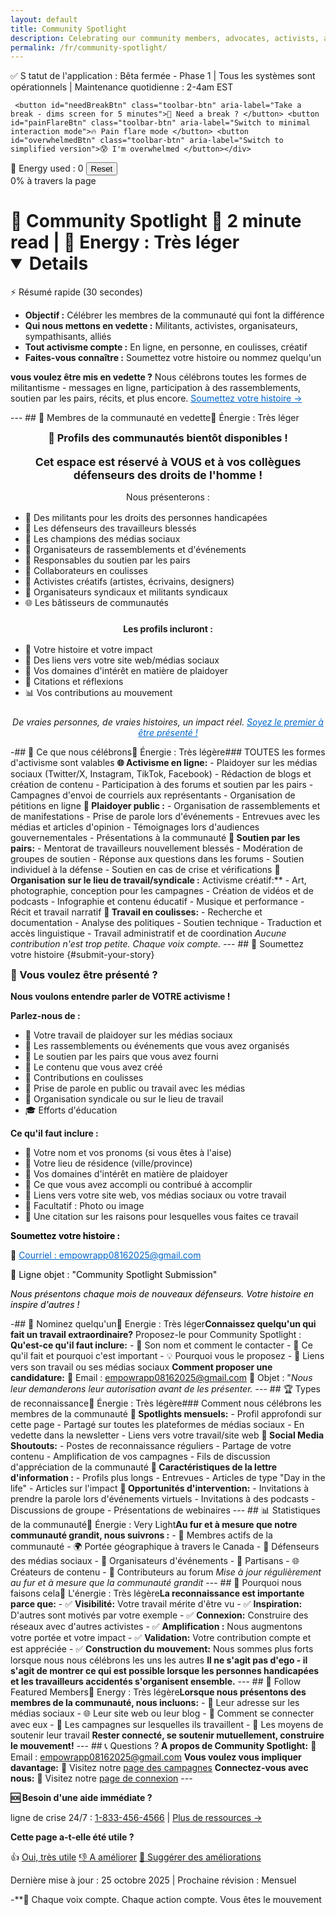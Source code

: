 ```yaml
---
layout: default
title: Community Spotlight
description: Celebrating our community members, advocates, activists, and allies making a difference for disability rights and injured workers across Canada.
permalink: /fr/community-spotlight/
---
```


<div class="status-banner" role="status" aria-live="polite">
  ✅ <span class="status-indicator">S</span> tatut de l'application : Bêta fermée - Phase 1 | Tous les systèmes sont opérationnels | Maintenance quotidienne : 2-4am EST</div>

<!-- Innovative Accessibility Controls -->
<div class="accessibility-toolbar" role="toolbar" aria-label="Page accessibility controls">
  <div class="toolbar-section">
    
     <button id="needBreakBtn" class="toolbar-btn" aria-label="Take a break - dims screen for 5 minutes">💙 Need a break ? </button> <button id="painFlareBtn" class="toolbar-btn" aria-label="Switch to minimal interaction mode">🔥 Pain flare mode </button> <button id="overwhelmedBtn" class="toolbar-btn" aria-label="Switch to simplified version">😰 I'm overwhelmed </button></div>
  <div class="toolbar-section spoon-counter">
   <span class="spoon-label">🥄 Energy used :</span> <span id="spoonCount" class="spoon-count" aria-live="polite">0</span> <button id="resetSpoons" class="toolbar-btn-small" aria-label="Reset energy counter">Reset</button></div>
</div>

<!-- Progress indicator -->
<div class="page-progress-container" role="progressbar" aria-label="Page reading progress">
 <div class="page-progress-bar" id="pageProgressBar"></div>
 <span class="page-progress-text" id="pageProgressText">0% à travers la page</span></div>

# 🌟 Community Spotlight 📖 **2 minute read** | 🔋 **Energy : Très léger**<details class="tldr-box" open>
  <summary>⚡ Résumé rapide (30 secondes)</summary>
  <ul>
    <li><strong>Objectif :</strong> Célébrer les membres de la communauté qui font la différence</li>
    <li><strong>Qui nous mettons en vedette :</strong> Militants, activistes, organisateurs, sympathisants, alliés</li>
    <li><strong>Tout activisme compte :</strong> En ligne, en personne, en coulisses, créatif</li>
    <li><strong>Faites-vous connaître :</strong> Soumettez votre histoire ou nommez quelqu'un</li>
  </ul>
</details>

<div class="warning-box">
 <strong>vous voulez être mis en vedette ?</strong> Nous célébrons toutes les formes de militantisme - messages en ligne, participation à des rassemblements, soutien par les pairs, récits, et plus encore. <a href="#submit-your-story" style="color: #0066cc;">Soumettez votre histoire →</a></div>

--- ## 🎉 Membres de la communauté en vedette<span class="energy-cost" data-energy="1" aria-label="Energy cost: very light">🔋 Énergie : Très léger</span><div class="success-box" style="text-align: center;">
  <h3 style="margin-top: 0;">🌟 Profils des communautés bientôt disponibles !</h3>
  <p style="font-size: 1.1rem; margin-bottom: 1rem;"><strong>Cet espace est réservé à VOUS et à vos collègues défenseurs des droits de l'homme !</strong></p>
  <p>Nous présenterons :</p>
  <ul style="text-align: left; max-width: 600px; margin: 1rem auto;">
    <li>🎤 Des militants pour les droits des personnes handicapées</li>
    <li>💪 Les défenseurs des travailleurs blessés</li>
    <li>📱 Les champions des médias sociaux</li>
    <li>📣 Organisateurs de rassemblements et d'événements</li>
    <li>🤝 Responsables du soutien par les pairs</li>
    <li>💙 Collaborateurs en coulisses</li>
    <li>🎨 Activistes créatifs (artistes, écrivains, designers)</li>
    <li>👥 Organisateurs syndicaux et militants syndicaux</li>
    <li>🌐 Les bâtisseurs de communautés</li>
  </ul>
  <p style="margin-top: 1.5rem;"><strong>Les profils incluront :</strong></p>
  <ul style="text-align: left; max-width: 600px; margin: 1rem auto;">
    <li>📖 Votre histoire et votre impact</li>
    <li>🔗 Des liens vers votre site web/médias sociaux</li>
    <li>🎯 Vos domaines d'intérêt en matière de plaidoyer</li>
    <li>💬 Citations et réflexions</li>
    <li>📊 Vos contributions au mouvement</li>
  </ul>
  <p style="margin-top: 1.5rem;"><em>De vraies personnes, de vraies histoires, un impact réel. <a href="#submit-your-story" style="color: #0066cc;">Soyez le premier à être présenté !</a></em></p>
</div>

-## 📱 Ce que nous célébrons<span class="energy-cost" data-energy="1" aria-label="Energy cost: very light">🔋 Énergie : Très légère</span>### TOUTES les formes d'activisme sont valables **🌐 Activisme en ligne:** - Plaidoyer sur les médias sociaux (Twitter/X, Instagram, TikTok, Facebook) - Rédaction de blogs et création de contenu - Participation à des forums et soutien par les pairs - Campagnes d'envoi de courriels aux représentants - Organisation de pétitions en ligne **📣 Plaidoyer public :** - Organisation de rassemblements et de manifestations - Prise de parole lors d'événements - Entrevues avec les médias et articles d'opinion - Témoignages lors d'audiences gouvernementales - Présentations à la communauté **🤝 Soutien par les pairs:** - Mentorat de travailleurs nouvellement blessés - Modération de groupes de soutien - Réponse aux questions dans les forums - Soutien individuel à la défense - Soutien en cas de crise et vérifications **💼 Organisation sur le lieu de travail/syndicale :** Activisme créatif:** - Art, photographie, conception pour les campagnes - Création de vidéos et de podcasts - Infographie et contenu éducatif - Musique et performance - Récit et travail narratif **💙 Travail en coulisses:** - Recherche et documentation - Analyse des politiques - Soutien technique - Traduction et accès linguistique - Travail administratif et de coordination *Aucune contribution n'est trop petite. Chaque voix compte.* --- ## 📝 Soumettez votre histoire {#submit-your-story}<div class="info-box-bordered">
  <h3 style="margin-top: 0;">🌟 Vous voulez être présenté ?</h3>
  
  <p><strong>Nous voulons entendre parler de VOTRE activisme !</strong></p>
  
  <p><strong>Parlez-nous de :</strong></p>
  <ul>
    <li>📱 Votre travail de plaidoyer sur les médias sociaux</li>
    <li>📣 Les rassemblements ou événements que vous avez organisés</li>
    <li>🤝 Le soutien par les pairs que vous avez fourni</li>
    <li>📝 Le contenu que vous avez créé</li>
    <li>💙 Contributions en coulisses</li>
    <li>🎤 Prise de parole en public ou travail avec les médias</li>
    <li>💼 Organisation syndicale ou sur le lieu de travail</li>
    <li>🎓 Efforts d'éducation</li>
  </ul>
  
  <p><strong>Ce qu'il faut inclure :</strong></p>
  <ul>
    <li>📖 Votre nom et vos pronoms (si vous êtes à l'aise)</li>
    <li>📍 Votre lieu de résidence (ville/province)</li>
    <li>🎯 Vos domaines d'intérêt en matière de plaidoyer</li>
    <li>💪 Ce que vous avez accompli ou contribué à accomplir</li>
    <li>🔗 Liens vers votre site web, vos médias sociaux ou votre travail</li>
    <li>📸 Facultatif : Photo ou image</li>
    <li>💬 Une citation sur les raisons pour lesquelles vous faites ce travail</li>
  </ul>
  
  <p style="color: #000;"><strong>Soumettez votre histoire :</strong></p>
  <p style="color: #000;">📧 <a href="mailto:empowrapp08162025@gmail.com" style="color: #0066cc;">Courriel : empowrapp08162025@gmail.com</a></p>
  <p style="color: #000;">📝 Ligne objet : "Community Spotlight Submission"</p>
  
  <p style="color: #000;"><em>Nous présentons chaque mois de nouveaux défenseurs. Votre histoire en inspire d'autres !</em></p>
</div>

-## 📢 Nominez quelqu'un<span class="energy-cost" data-energy="1" aria-label="Energy cost: very light">🔋 Energie : Très léger</span>**Connaissez quelqu'un qui fait un travail extraordinaire?** Proposez-le pour Community Spotlight : **Qu'est-ce qu'il faut inclure:** - 👤 Son nom et comment le contacter - 🎯 Ce qu'il fait et pourquoi c'est important - 💡 Pourquoi vous le proposez - 🔗 Liens vers son travail ou ses médias sociaux **Comment proposer une candidature:** 📧 Email : [empowrapp08162025@gmail.com](mailto:empowrapp08162025@gmail.com?subject=Community%20Spotlight%20Nomination) 📝 Objet : "*Nous leur demanderons leur autorisation avant de les présenter.* --- ## 🏆 Types de reconnaissance<span class="energy-cost" data-energy="1" aria-label="Energy cost: very light">🔋 Énergie : Très légère</span>### Comment nous célébrons les membres de la communauté **🌟 Spotlights mensuels:** - Profil approfondi sur cette page - Partagé sur toutes les plateformes de médias sociaux - En vedette dans la newsletter - Liens vers votre travail/site web **📱 Social Media Shoutouts:** - Postes de reconnaissance réguliers - Partage de votre contenu - Amplification de vos campagnes - Fils de discussion d'appréciation de la communauté **📰 Caractéristiques de la lettre d'information :** - Profils plus longs - Entrevues - Articles de type "Day in the life" - Articles sur l'impact **🎤 Opportunités d'intervention:** - Invitations à prendre la parole lors d'événements virtuels - Invitations à des podcasts - Discussions de groupe - Présentations de webinaires --- ## 📊 Statistiques de la communauté<span class="energy-cost" data-energy="1" aria-label="Energy cost: very light">🔋 Énergie : Very Light</span>**Au fur et à mesure que notre communauté grandit, nous suivrons :** - 👥 Membres actifs de la communauté - 🌍 Portée géographique à travers le Canada - 📱 Défenseurs des médias sociaux - 🎤 Organisateurs d'événements - 💬 Partisans - 🌐 Créateurs de contenu - 📝 Contributeurs au forum *Mise à jour régulièrement au fur et à mesure que la communauté grandit* --- ## 💙 Pourquoi nous faisons cela<span class="energy-cost" data-energy="1" aria-label="Energy cost: very light">🔋 L'énergie : Très légère</span>**La reconnaissance est importante parce que:** - ✅ **Visibilité:** Votre travail mérite d'être vu - ✅ **Inspiration:** D'autres sont motivés par votre exemple - ✅ **Connexion:** Construire des réseaux avec d'autres activistes - ✅ **Amplification :** Nous augmentons votre portée et votre impact - ✅ **Validation:** Votre contribution compte et est appréciée - ✅ **Construction du mouvement:** Nous sommes plus forts lorsque nous nous célébrons les uns les autres **Il ne s'agit pas d'ego - il s'agit de montrer ce qui est possible lorsque les personnes handicapées et les travailleurs accidentés s'organisent ensemble.** --- ## 🔔 Follow Featured Members<span class="energy-cost" data-energy="1" aria-label="Energy cost: very light">🔋 Energy : Très légère</span>**Lorsque nous présentons des membres de la communauté, nous incluons:** - 📱 Leur adresse sur les médias sociaux - 🌐 Leur site web ou leur blog - 💬 Comment se connecter avec eux - 🎯 Les campagnes sur lesquelles ils travaillent - 🤝 Les moyens de soutenir leur travail **Rester connecté, se soutenir mutuellement, construire le mouvement!** --- ## 📞 Questions ? **A propos de Community Spotlight:** 📧 Email : [empowrapp08162025@gmail.com](mailto:empowrapp08162025@gmail.com) **Vous voulez vous impliquer davantage:** 💬 Visitez notre [page des campagnes](/campaigns/) **Connectez-vous avec nous:** 📝 Visitez notre [page de connexion](/connect/) ---<div class="crisis-resources" role="alert">
  <p><strong>🆘 Besoin d'une aide immédiate ?</strong></p>
  <p>ligne de crise 24/7 : <a href="tel:1-833-456-4566">1-833-456-4566</a> | <a href="/crisis-resources">Plus de ressources →</a></p>
</div>

<div class="page-feedback">
  <p><strong>Cette page a-t-elle été utile ?</strong></p>
  👍 <a href="/feedback?page=community-spotlight&helpful=yes" class="feedback-btn feedback-yes">Oui, très utile</a> <a href="/feedback?page=community-spotlight&helpful=no" class="feedback-btn feedback-no">👎 A améliorer</a> <a href="/feedback?page=community-spotlight&type=suggestion" class="feedback-btn feedback-suggest">📝 Suggérer des améliorations</a><p class="page-meta">Dernière mise à jour : 25 octobre 2025 | Prochaine révision : Mensuel</p>
</div>

-**💚 Chaque voix compte. Chaque action compte. Vous êtes le mouvement